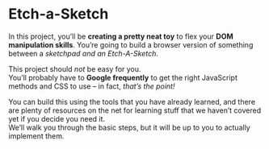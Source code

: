 # Etch-a-Sketch

In this project, you’ll be <strong>creating a pretty neat toy</strong> to flex your <strong>DOM manipulation skills</strong>. You’re going to build a browser version of something between a <em>sketchpad and an Etch-A-Sketch</em>.

This project should <em>not</em> be easy for you.<BR>
You’ll probably have to <strong>Google frequently</strong> to get the right JavaScript methods and CSS to use – in fact, <em>that’s the point!</em>

You can build this using the tools that you have already learned, and there are plenty of resources on the net for learning stuff that we haven’t covered yet if you decide you need it.<br>
We’ll walk you through the basic steps, but it will be up to you to actually implement them.


